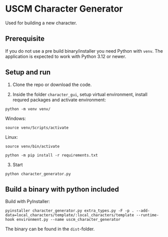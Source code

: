 # USCM Character Generator
Used for building a new character.

## Prerequisite
If you do not use a pre build binary/installer you need Python with `venv`. 
The application is expected to work with Python 3.12 or newer.

## Setup and run
1. Clone the repo or download the code.

2. Inside the folder `character_gui`, setup virtual environment, install requred packages and activate environment:
```
python -m venv venv/
```
Windows:
```
source venv/Scripts/activate
```
Linux:
```
source venv/bin/activate
```

```
python -m pip install -r requirements.txt
```
3. Start
```
python character_generator.py
```

## Build a binary with python included
Build with PyInstaller:
```
pyinstaller character_generator.py extra_types.py -F -p . --add-data=local_characters/template/:local_characters/template --runtime-hook environment.py --name uscm_character_generator
```
The binary can be found in the `dist`-folder. 
